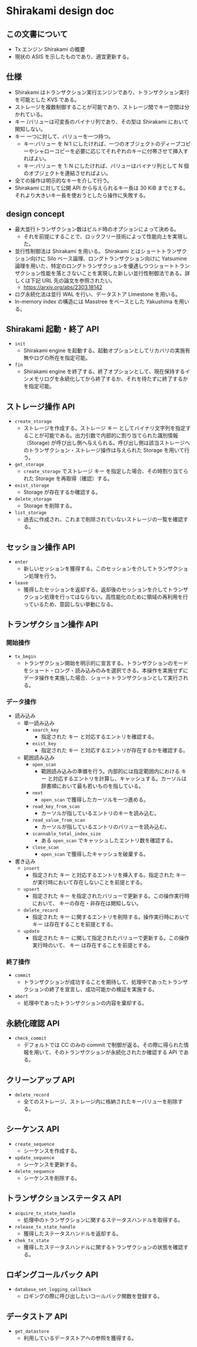 # Shirakami design doc

## この文書について

* Tx エンジン Shirakami の概要
* 現状の ASIS を示したものであり、適宜更新する。

## 仕様

* Shirakami はトランザクション実行エンジンであり、トランザクション実行を可能とした KVS である。
* ストレージを複数制御することが可能であり、ストレージ間でキー空間は分かれている。
* キー /バリューは可変長のバイナリ列であり、その型は Shirakami において関知しない。
* キー 一つに対して、バリューを一つ持つ。
  + キー:バリュー を N:1 にしたければ、一つのオブジェクトのディープコピーやシャローコピーを必要に応じてそれぞれのキーに付帯させて挿入すればよい。
  + キー:バリュー を 1: N にしたければ、バリューはバイナリ列として N 個のオブジェクトを連結させればよい。
* 全ての操作は明示的なキーを介して行う。
* Shirakami に対して公開 API から与えられるキー長は 30 KiB までとする。 それより大きいキー長を使おうとしたら操作に失敗する。

## design concept

* 最大並行トランザクション数はビルド時のオプションによって決める。
  + それを前提にすることで、ロックフリー技術によって性能向上を実現した。
* 並行性制御法は Shirakami を用いる。 Shirakami とはショートトランザクション向けに Silo ベース論理、ロングトランザクション向けに Yatsumine 論理を用いた、特定のロングトランザクションを優遇しつつショートトランザクション性能を落とさないことを実現した新しい並行性制御法である。詳しくは下記 URL 先の論文を参照されたい。
  + https://arxiv.org/abs/2303.18142
* ログ永続化法は並行 WAL を行い、データストア Limestone を用いる。
* In-memory index の構造には Masstree をベースとした Yakushima を用いる。

## Shirakami 起動・終了 API

* `init`
  + Shirakami engine を起動する。起動オプションとしてリカバリの実施有無やログの所在を指定可能。
* `fin`
  + Shirakami engine を終了する。終了オプションとして、現在保持するインメモリログを永続化してから終了するか、それを待たずに終了するかを指定可能。

## ストレージ操作 API

* `create_storage`
  + ストレージを作成する。ストレージ キー としてバイナリ文字列を指定することが可能である。出力引数で内部的に割り当てられた識別情報（Storage) が呼び出し側へ与えられる。呼び出し側は該当ストレージへのトランザクション・ストレージ操作は与えられた Storage を用いて行う。
* `get_storage`
  + `create_storage` でストレージ キー を指定した場合、その時割り当てられた Storage を再取得（確認）する。
* `exist_storage`
  + Storage が存在するか確認する。
* `delete_storage`
  + Storage を削除する。
* `list_storage`
  + 過去に作成され、これまで削除されていないストレージの一覧を確認する。

## セッション操作 API

* `enter`
  + 新しいセッションを獲得する。このセッションを介してトランザクション処理を行う。
* `leave`
  + 獲得したセッションを返却する。返却後のセッションを介してトランザクション処理を行ってはならない。高性能化のために領域の再利用を行っているため、意図しない挙動になる。

## トランザクション操作 API

### 開始操作
* `tx_begin`
  + トランザクション開始を明示的に宣言する。トランザクションのモードをショート・ロング・読み込みのみを選択できる。本操作を実施せずにデータ操作を実施した場合、ショートトランザクションとして実行される。

### データ操作

* 読み込み
  + 単一読み込み
    - `search_key`
      - 指定された キー と対応するエントリを確認する。
    - `exist_key`
      - 指定された キー と対応するエントリが存在するかを確認する。
  + 範囲読み込み
    - `open_scan`
      - 範囲読み込みの準備を行う。内部的には指定範囲内における キー と対応するエントリを計算し、キャッシュする。カーソルは辞書順において最も若いものを指している。
    - `next`
      - `open_scan` で獲得したカーソルを一つ進める。
    - `read_key_from_scan`
      - カーソルが指しているエントリのキーを読み込む。
    - `read_value_from_scan`
      - カーソルが指しているエントリのバリューを読み込む。
    - `scannable_total_index_size`
      - ある `open_scan` でキャッシュしたエントリ数を確認する。
    - `close_scan`
      - `open_scan` で獲得したキャッシュを破棄する。
* 書き込み
  + `insert`
    - 指定された キー と対応するエントリを挿入する。指定された キー が実行時において存在しないことを前提とする。
  + `upsert`
    - 指定された キー を指定されたバリューで更新する。この操作実行時において、 キーの存在・非存在は関知しない。
  + `delete_record`
    - 指定された キー に関するエントリを削除する。操作実行時において キー は存在することを前提とする。
  + `update`
    - 指定された キー に関して指定されたバリューで更新する。この操作実行時のいて、 キー は存在することを前提とする。

### 終了操作

* `commit`
  + トランザクションが成功することを期待して、処理中であったトランザクションの終了を宣言し、成功可能かの検証を実施する。
* `abort`
  + 処理中であったトランザクションの内容を棄却する。

## 永続化確認 API

* `check_commit`
  + デフォルトでは CC のみの commit で制御が返る。その際に得られた情報を用いて、そのトランザクションが永続化されたか確認する API である。

## クリーンアップ API

* `delete_record`
  + 全てのストレージ、ストレージ内に格納されたキーバリューを削除する。

## シーケンス API

* `create_sequence`
  + シーケンスを作成する。
* `update_sequence`
  + シーケンスを更新する。
* `delete_sequence`
  + シーケンスを削除する。

## トランザクションステータス API

* `acquire_tx_state_handle`
  + 処理中のトランザクションに関するステータスハンドルを取得する。
* `release_tx_state_handle`
  + 獲得したステータスハンドルを返却する。
* `chek_tx_state`
  + 獲得したステータスハンドルに関するトランザクションの状態を確認する。

## ロギングコールバック API

* `database_set_logging_callback`
  + ロギングの際に呼び出したいコールバック関数を登録する。

## データストア API

* `get_datastore`
  + 利用しているデータストアへの参照を獲得する。
